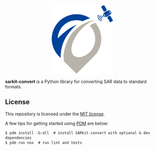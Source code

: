 <div align="center">

<img src="https://raw.githubusercontent.com/ValkyrieSystems/sarkit/main/docs/source/_static/sarkit_logo.png" width=200>

</div>

**sarkit-convert** is a Python library for converting SAR data to standard formats.

## License
This repository is licensed under the [MIT license](./LICENSE).

A few tips for getting started using [PDM](https://pdm-project.org/en/latest/) are below:


```shell
$ pdm install -G:all  # install SARkit-convert with optional & dev dependencies
$ pdm run nox  # run lint and tests
```

